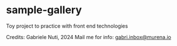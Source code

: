 # sample-gallery
Toy project to practice with front end technologies

Credits: Gabriele Nuti, 2024
Mail me for info: <gabri.inbox@murena.io>
